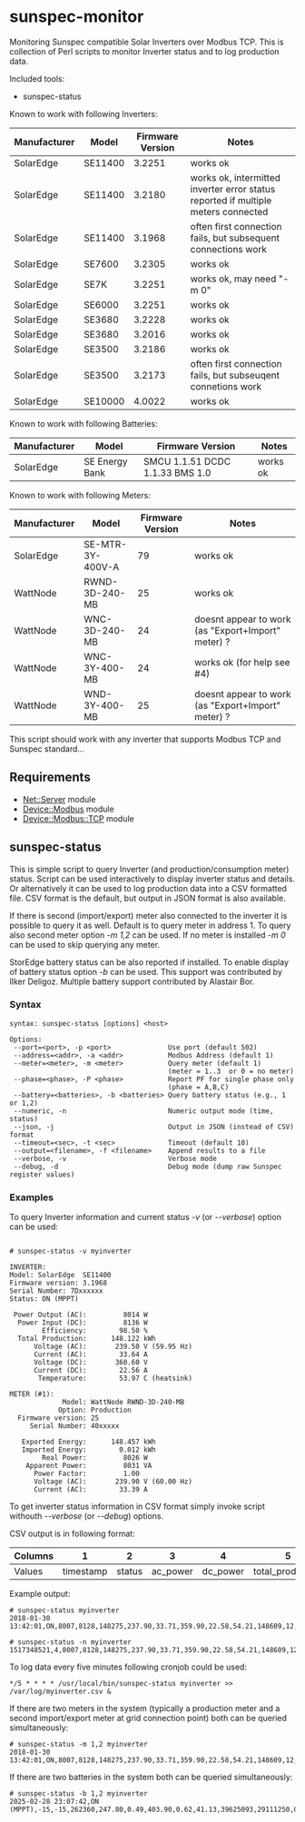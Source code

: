 # sunspec-monitor
Monitoring Sunspec compatible Solar Inverters over Modbus TCP.
This is collection of Perl scripts to monitor Inverter status and to log
production data.

Included tools:

* sunspec-status


Known to work with following Inverters:

Manufacturer|Model   |Firmware Version|Notes
------------|--------|----------------|-----
SolarEdge   |SE11400 |3.2251          |works ok
SolarEdge   |SE11400 |3.2180          |works ok, intermitted inverter error status reported if multiple meters connected
SolarEdge   |SE11400 |3.1968          |often first connection fails, but subsequent connections work
SolarEdge   |SE7600  |3.2305          |works ok
SolarEdge   |SE7K    |3.2251          |works ok, may need "-m 0"
SolarEdge   |SE6000  |3.2251          |works ok
SolarEdge   |SE3680  |3.2228          |works ok
SolarEdge   |SE3680  |3.2016          |works ok
SolarEdge   |SE3500  |3.2186          |works ok
SolarEdge   |SE3500  |3.2173          |often first connection fails, but subseuqent connetions work
SolarEdge   |SE10000 |4.0022          |works ok

Known to work with following Batteries:

Manufacturer|Model   |Firmware Version|Notes
------------|---------------|--------------------------------|-----
SolarEdge   |SE Energy Bank |SMCU 1.1.51 DCDC 1.1.33 BMS 1.0 |works ok

Known to work with following Meters:

Manufacturer|Model           |Firmware Version|Notes
------------|----------------|----------------|-----
SolarEdge   |SE-MTR-3Y-400V-A|79              |works ok
WattNode    |RWND-3D-240-MB  |25              |works ok
WattNode    |WNC-3D-240-MB   |24              |doesnt appear to work (as "Export+Import" meter) ?
WattNode    |WNC-3Y-400-MB   |24              |works ok (for help see #4)
WattNode    |WND-3Y-400-MB   |25              |doesnt appear to work (as "Export+Import" meter) ?

This script should work with any inverter that supports Modbus TCP and Sunspec standard...

## Requirements

- [Net::Server](https://metacpan.org/pod/Net::Server) module
- [Device::Modbus](https://metacpan.org/pod/Device::Modbus) module
- [Device::Modbus::TCP](https://github.com/jfraire/Device-Modbus-TCP) module


## sunspec-status

This is simple script to query Inverter (and production/consumption meter) status.
Script can be used interactively to display inverter status and details. Or alternatively
it can be used to log production data into a CSV formatted file. CSV format is the default,
but output in JSON format is also available.

If there is second (import/export) meter also connected to the inverter it is possible
to query it as well.  Default is to query meter in address 1. To query also second meter
option *-m 1,2* can be used.
If no meter is installed *-m 0* can be used to skip querying any meter.

StorEdge battery status can be also reported if installed. To enable display of battery
status option *-b* can be used. This support was contributed by Ilker Deligoz. Multiple battery support contributed by Alastair Bor.


### Syntax

```
syntax: sunspec-status [options] <host>

Options:
 --port=<port>, -p <port>              Use port (default 502)
 --address=<addr>, -a <addr>           Modbus Address (default 1)
 --meter=<meter>, -m <meter>           Query meter (default 1) 
                                       (meter = 1..3  or 0 = no meter)
 --phase=<phase>, -P <phase>           Report PF for single phase only
                                       (phase = A,B,C)
 --battery=<batteries>, -b <batteries> Query battery status (e.g., 1 or 1,2)
 --numeric, -n                         Numeric output mode (time, status)
 --json, -j                            Output in JSON (instead of CSV) format
 --timeout=<sec>, -t <sec>             Timeout (default 10)
 --output=<filename>, -f <filename>    Append results to a file
 --verbose, -v                         Verbose mode
 --debug, -d                           Debug mode (dump raw Sunspec register values)
```

### Examples

To query Inverter information and current status *-v* (or *--verbose*) option can be used:

```

# sunspec-status -v myinverter

INVERTER:
Model: SolarEdge  SE11400
Firmware version: 3.1968
Serial Number: 7Dxxxxxx
Status: ON (MPPT)

 Power Output (AC):         8014 W
  Power Input (DC):         8136 W
        Efficiency:        98.50 %
  Total Production:      148.122 kWh
      Voltage (AC):       239.50 V (59.95 Hz)
      Current (AC):        33.64 A
      Voltage (DC):       360.60 V
      Current (DC):        22.56 A
       Temperature:        53.97 C (heatsink)

METER (#1):
             Model: WattNode RWND-3D-240-MB
            Option: Production
  Firmware version: 25
     Serial Number: 40xxxxx

   Exported Energy:      148.457 kWh
   Imported Energy:        0.012 kWh
        Real Power:         8026 W
    Apparent Power:         8031 VA
      Power Factor:         1.00
      Voltage (AC):       239.90 V (60.00 Hz)
      Current (AC):        33.39 A

```

To get inverter status information in CSV format simply invoke script withouth *--verbose* (or *--debug*) options.

CSV output is in following format:

Columns|1|2|3|4|5|6|7|8|9|10|11|12|13|14
-------|-|-|-|-|-|-|-|-|-|--|--|--|--|---
Values|timestamp|status|ac_power|dc_power|total_production|ac_voltage|ac_current|dc_voltage|dc_current|temperature|exported_energy_m1|imporoted_energy_m1|exported_energy_m2|imported_energy_m2

Example output:

```
# sunspec-status myinverter
2018-01-30 13:42:01,ON,8007,8128,148275,237.90,33.71,359.90,22.58,54.21,148609,12,0,0
```

```
# sunspec-status -n myinverter
1517348521,4,8007,8128,148275,237.90,33.71,359.90,22.58,54.21,148609,12,0,0
```


To log data every five minutes following cronjob could be used:
```
*/5 * * * * /usr/local/bin/sunspec-status myinverter >> /var/log/myinverter.csv &
```


If there are two meters in the system (typically a production meter and a second
import/export meter at grid connection point) both can be queried simultaneously:

```
# sunspec-status -m 1,2 myinverter
2018-01-30 13:42:01,ON,8007,8128,148275,237.90,33.71,359.90,22.58,54.21,148609,12,35603,8471
```

If there are two batteries in the system both can be queried simultaneously:

```
# sunspec-status -b 1,2 myinverter
2025-02-28 23:07:42,ON (MPPT),-15,-15,262360,247.80,0.49,403.90,0.62,41.13,39625093,29111250,0,0,17674,20830,0.00,16.46,95.00,8548,18544,0.00,16.85,97.00
```

